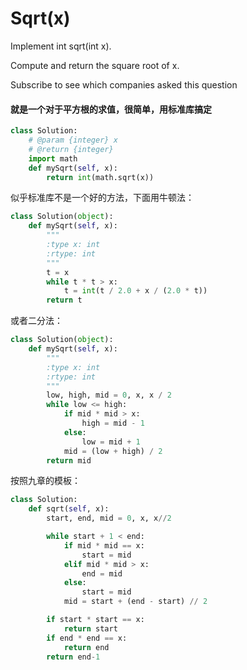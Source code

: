 # Sqrt(x)
Implement int sqrt(int x).

Compute and return the square root of x.

Subscribe to see which companies asked this question

#### 就是一个对于平方根的求值，很简单，用标准库搞定


```python
class Solution:
    # @param {integer} x
    # @return {integer}
    import math
    def mySqrt(self, x):
        return int(math.sqrt(x))
```

似乎标准库不是一个好的方法，下面用牛顿法：

```python
class Solution(object):
    def mySqrt(self, x):
        """
        :type x: int
        :rtype: int
        """
        t = x
        while t * t > x:
            t = int(t / 2.0 + x / (2.0 * t))
        return t
```

或者二分法：

```python
class Solution(object):
    def mySqrt(self, x):
        """
        :type x: int
        :rtype: int
        """
        low, high, mid = 0, x, x / 2
        while low <= high:
            if mid * mid > x:
                high = mid - 1
            else:
                low = mid + 1
            mid = (low + high) / 2
        return mid
```

按照九章的模板：

```Python
class Solution:
    def sqrt(self, x):        
        start, end, mid = 0, x, x//2

        while start + 1 < end:
            if mid * mid == x:
                start = mid
            elif mid * mid > x:
                end = mid
            else:
                start = mid
            mid = start + (end - start) // 2

        if start * start == x:
            return start
        if end * end == x:
            return end
        return end-1

```
